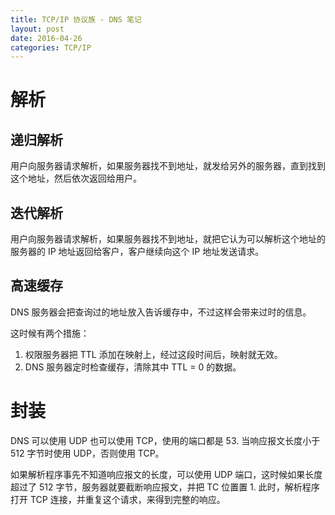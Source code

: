 ```yaml
---
title: TCP/IP 协议族 - DNS 笔记
layout: post
date: 2016-04-26
categories: TCP/IP
---
```


# 解析

## 递归解析

用户向服务器请求解析，如果服务器找不到地址，就发给另外的服务器，直到找到这个地址，然后依次返回给用户。

## 迭代解析

用户向服务器请求解析，如果服务器找不到地址，就把它认为可以解析这个地址的服务器的 IP 地址返回给客户，客户继续向这个 IP 地址发送请求。

## 高速缓存

DNS 服务器会把查询过的地址放入告诉缓存中，不过这样会带来过时的信息。

这时候有两个措施：

1. 权限服务器把 TTL 添加在映射上，经过这段时间后，映射就无效。
2. DNS 服务器定时检查缓存，清除其中 TTL = 0 的数据。


# 封装

DNS 可以使用 UDP 也可以使用 TCP，使用的端口都是 53.
当响应报文长度小于 512 字节时使用 UDP，否则使用 TCP。

如果解析程序事先不知道响应报文的长度，可以使用 UDP 端口，这时候如果长度超过了 512 字节，服务器就要截断响应报文，并把 TC 位置置 1.
此时，解析程序打开 TCP 连接，并重复这个请求，来得到完整的响应。


